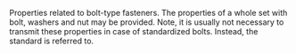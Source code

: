 Properties related to bolt-type fasteners. The properties of a whole set with bolt, washers and nut may be provided. Note, it is usually not necessary to transmit these properties in case of standardized bolts. Instead, the standard is referred to.